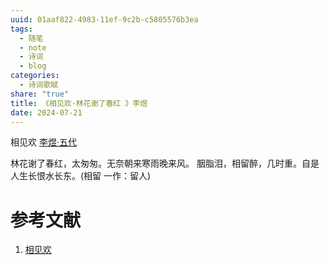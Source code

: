 ```yaml
---
uuid: 01aaf822-4983-11ef-9c2b-c5805576b3ea
tags:
  - 随笔
  - note
  - 诗词
  - blog
categories:
  - 诗词歌赋
share: "true"
title: 《相见欢·林花谢了春红 》李煜
date: 2024-07-21
---
```


相见欢
[李煜·五代](2%20Aera/人物/古代/李煜·五代.md)

林花谢了春红，太匆匆。无奈朝来寒雨晚来风。
胭脂泪，相留醉，几时重。自是人生长恨水长东。(相留 一作：留人)

# 参考文献

1. [相见欢](https://baike.baidu.com/item/%E7%9B%B8%E8%A7%81%E6%AC%A2%C2%B7%E6%9E%97%E8%8A%B1%E8%B0%A2%E4%BA%86%E6%98%A5%E7%BA%A2/10926779)
